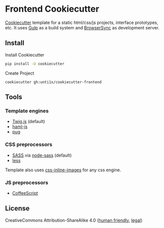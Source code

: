 # Frontend Cookiecutter
[Cookiecutter](https://github.com/audreyr/cookiecutter) template for a static
html/css/js projects, interface prototypes, etc. It uses [Gulp](http://gulpjs.com/)
as a build system and [BrowserSync](https://browsersync.io/) as development server.

## Install
Install Cookiecutter
```bash
pip install -U cookiecutter
```

Create Project
```
cookiecutter gh:unti1x/cookiecutter-frontend
```

## Tools
### Template engines
* [Twig.js](https://github.com/twigjs/twig.js) (default)
* [haml-js](https://github.com/creationix/haml-js)
* [pug](https://pugjs.org/api/getting-started.html)

### CSS preprocessors
* [SASS](http://sass-lang.com/) via [node-sass](https://github.com/sass/node-sass) (default)
* [less](http://lesscss.org/)

Template also uses [css-inline-images](https://github.com/driebit/css-inline-images)
for any css engine.

### JS preprocessors
* [CoffeeScript](http://coffeescript.org/)

## License
CreativeCommons Attribution-ShareAlike 4.0
 ([human friendly](https://creativecommons.org/licenses/by-sa/4.0/),
  [legal](https://creativecommons.org/licenses/by-sa/4.0/legalcode))
